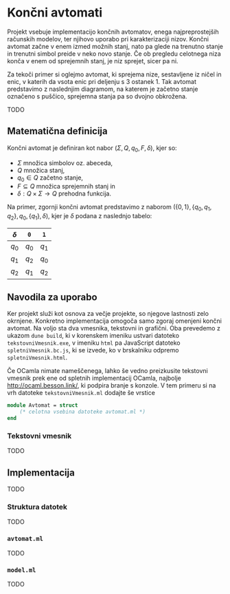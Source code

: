 # Končni avtomati

Projekt vsebuje implementacijo končnih avtomatov, enega najpreprostejših računskih modelov, ter njihovo uporabo pri karakterizaciji nizov. Končni avtomat začne v enem izmed možnih stanj, nato pa glede na trenutno stanje in trenutni simbol preide v neko novo stanje. Če ob pregledu celotnega niza konča v enem od sprejemnih stanj, je niz sprejet, sicer pa ni.

Za tekoči primer si oglejmo avtomat, ki sprejema nize, sestavljene iz ničel in enic, v katerih da vsota enic pri deljenju s 3 ostanek 1. Tak avtomat predstavimo z naslednjim diagramom, na katerem je začetno stanje označeno s puščico, sprejemna stanja pa so dvojno obkrožena.

TODO

## Matematična definicija

Končni avtomat je definiran kot nabor $(\Sigma, Q, q_0, F, \delta)$, kjer so:

- $\Sigma$ množica simbolov oz. abeceda,
- $Q$ množica stanj,
- $q_0 \in Q$ začetno stanje,
- $F \subseteq Q$ množica sprejemnih stanj in
- $\delta : Q \times \Sigma \to Q$ prehodna funkcija.

Na primer, zgornji končni avtomat predstavimo z naborom $(\{0, 1\}, \{q_0, q_1, q_2\}, q_0, \{q_1\}, \delta)$, kjer je $\delta$ podana z naslednjo tabelo:

| $\delta$ | `0`   | `1`   |
| -------- | ----- | ----- |
| $q_0$    | $q_0$ | $q_1$ |
| $q_1$    | $q_2$ | $q_0$ |
| $q_2$    | $q_1$ | $q_2$ |

## Navodila za uporabo

Ker projekt služi kot osnova za večje projekte, so njegove lastnosti zelo okrnjene. Konkretno implementacija omogoča samo zgoraj omenjeni končni avtomat. Na voljo sta dva vmesnika, tekstovni in grafični. Oba prevedemo z ukazom `dune build`, ki v korenskem imeniku ustvari datoteko `tekstovniVmesnik.exe`, v imeniku `html` pa JavaScript datoteko `spletniVmesnik.bc.js`, ki se izvede, ko v brskalniku odpremo `spletniVmesnik.html`.

Če OCamla nimate nameščenega, lahko še vedno preizkusite tekstovni vmesnik prek ene od spletnih implementacij OCamla, najbolje <http://ocaml.besson.link/>, ki podpira branje s konzole. V tem primeru si na vrh datoteke `tekstovniVmesnik.ml` dodajte še vrstice

```ocaml
module Avtomat = struct
    (* celotna vsebina datoteke avtomat.ml *)
end
```

### Tekstovni vmesnik

TODO


## Implementacija

TODO

### Struktura datotek

TODO

### `avtomat.ml`

TODO

### `model.ml`

TODO
